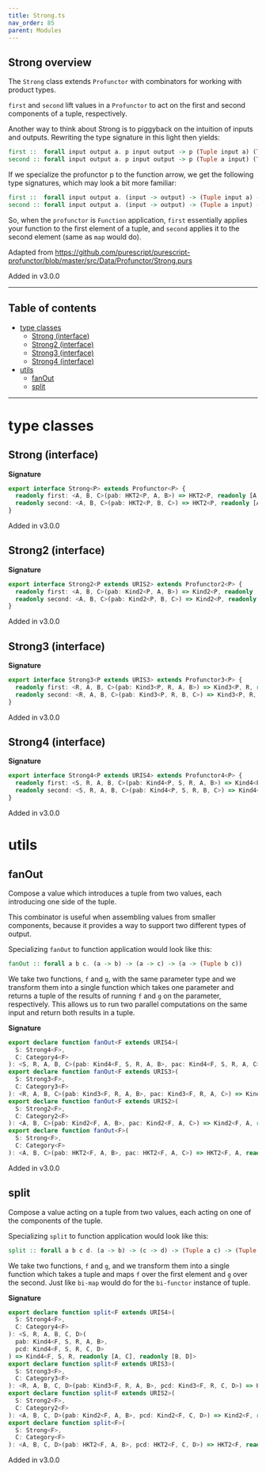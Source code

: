 ```yaml
---
title: Strong.ts
nav_order: 85
parent: Modules
---
```


## Strong overview

The `Strong` class extends `Profunctor` with combinators for working with product types.

`first` and `second` lift values in a `Profunctor` to act on the first and second components of a tuple,
respectively.

Another way to think about Strong is to piggyback on the intuition of
inputs and outputs. Rewriting the type signature in this light then yields:

```purescript
first ::  forall input output a. p input output -> p (Tuple input a) (Tuple output a)
second :: forall input output a. p input output -> p (Tuple a input) (Tuple a output)
```

If we specialize the profunctor p to the function arrow, we get the following type
signatures, which may look a bit more familiar:

```purescript
first ::  forall input output a. (input -> output) -> (Tuple input a) -> (Tuple output a)
second :: forall input output a. (input -> output) -> (Tuple a input) -> (Tuple a output)
```

So, when the `profunctor` is `Function` application, `first` essentially applies your function
to the first element of a tuple, and `second` applies it to the second element (same as `map` would do).

Adapted from https://github.com/purescript/purescript-profunctor/blob/master/src/Data/Profunctor/Strong.purs

Added in v3.0.0

---

<h2 class="text-delta">Table of contents</h2>

- [type classes](#type-classes)
  - [Strong (interface)](#strong-interface)
  - [Strong2 (interface)](#strong2-interface)
  - [Strong3 (interface)](#strong3-interface)
  - [Strong4 (interface)](#strong4-interface)
- [utils](#utils)
  - [fanOut](#fanout)
  - [split](#split)

---

# type classes

## Strong (interface)

**Signature**

```ts
export interface Strong<P> extends Profunctor<P> {
  readonly first: <A, B, C>(pab: HKT2<P, A, B>) => HKT2<P, readonly [A, C], readonly [B, C]>
  readonly second: <A, B, C>(pab: HKT2<P, B, C>) => HKT2<P, readonly [A, B], readonly [A, C]>
}
```

Added in v3.0.0

## Strong2 (interface)

**Signature**

```ts
export interface Strong2<P extends URIS2> extends Profunctor2<P> {
  readonly first: <A, B, C>(pab: Kind2<P, A, B>) => Kind2<P, readonly [A, C], readonly [B, C]>
  readonly second: <A, B, C>(pab: Kind2<P, B, C>) => Kind2<P, readonly [A, B], readonly [A, C]>
}
```

Added in v3.0.0

## Strong3 (interface)

**Signature**

```ts
export interface Strong3<P extends URIS3> extends Profunctor3<P> {
  readonly first: <R, A, B, C>(pab: Kind3<P, R, A, B>) => Kind3<P, R, readonly [A, C], readonly [B, C]>
  readonly second: <R, A, B, C>(pab: Kind3<P, R, B, C>) => Kind3<P, R, readonly [A, B], readonly [A, C]>
}
```

Added in v3.0.0

## Strong4 (interface)

**Signature**

```ts
export interface Strong4<P extends URIS4> extends Profunctor4<P> {
  readonly first: <S, R, A, B, C>(pab: Kind4<P, S, R, A, B>) => Kind4<P, S, R, readonly [A, C], readonly [B, C]>
  readonly second: <S, R, A, B, C>(pab: Kind4<P, S, R, B, C>) => Kind4<P, S, R, readonly [A, B], readonly [A, C]>
}
```

Added in v3.0.0

# utils

## fanOut

Compose a value which introduces a tuple from two values, each introducing one side of the tuple.

This combinator is useful when assembling values from smaller components, because it provides a way to support two
different types of output.

Specializing `fanOut` to function application would look like this:

```purescript
fanOut :: forall a b c. (a -> b) -> (a -> c) -> (a -> (Tuple b c))
```

We take two functions, `f` and `g`, with the same parameter type and we transform them into a single function which
takes one parameter and returns a tuple of the results of running `f` and `g` on the parameter, respectively. This
allows us to run two parallel computations on the same input and return both results in a tuple.

**Signature**

```ts
export declare function fanOut<F extends URIS4>(
  S: Strong4<F>,
  C: Category4<F>
): <S, R, A, B, C>(pab: Kind4<F, S, R, A, B>, pac: Kind4<F, S, R, A, C>) => Kind4<F, S, R, A, readonly [B, C]>
export declare function fanOut<F extends URIS3>(
  S: Strong3<F>,
  C: Category3<F>
): <R, A, B, C>(pab: Kind3<F, R, A, B>, pac: Kind3<F, R, A, C>) => Kind3<F, R, A, readonly [B, C]>
export declare function fanOut<F extends URIS2>(
  S: Strong2<F>,
  C: Category2<F>
): <A, B, C>(pab: Kind2<F, A, B>, pac: Kind2<F, A, C>) => Kind2<F, A, readonly [B, C]>
export declare function fanOut<F>(
  S: Strong<F>,
  C: Category<F>
): <A, B, C>(pab: HKT2<F, A, B>, pac: HKT2<F, A, C>) => HKT2<F, A, readonly [B, C]>
```

Added in v3.0.0

## split

Compose a value acting on a tuple from two values, each acting on one of the components of the tuple.

Specializing `split` to function application would look like this:

```purescript
split :: forall a b c d. (a -> b) -> (c -> d) -> (Tuple a c) -> (Tuple b d)
```

We take two functions, `f` and `g`, and we transform them into a single function which takes a tuple and maps `f`
over the first element and `g` over the second. Just like `bi-map` would do for the `bi-functor` instance of tuple.

**Signature**

```ts
export declare function split<F extends URIS4>(
  S: Strong4<F>,
  C: Category4<F>
): <S, R, A, B, C, D>(
  pab: Kind4<F, S, R, A, B>,
  pcd: Kind4<F, S, R, C, D>
) => Kind4<F, S, R, readonly [A, C], readonly [B, D]>
export declare function split<F extends URIS3>(
  S: Strong3<F>,
  C: Category3<F>
): <R, A, B, C, D>(pab: Kind3<F, R, A, B>, pcd: Kind3<F, R, C, D>) => Kind3<F, R, readonly [A, C], readonly [B, D]>
export declare function split<F extends URIS2>(
  S: Strong2<F>,
  C: Category2<F>
): <A, B, C, D>(pab: Kind2<F, A, B>, pcd: Kind2<F, C, D>) => Kind2<F, readonly [A, C], readonly [B, D]>
export declare function split<F>(
  S: Strong<F>,
  C: Category<F>
): <A, B, C, D>(pab: HKT2<F, A, B>, pcd: HKT2<F, C, D>) => HKT2<F, readonly [A, C], readonly [B, D]>
```

Added in v3.0.0
